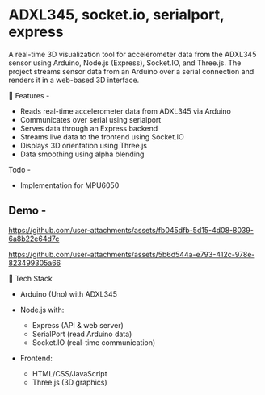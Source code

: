 # ADXL345, socket.io, serialport, express

A real-time 3D visualization tool for accelerometer data from the ADXL345 sensor using Arduino, Node.js (Express), Socket.IO, and Three.js. The project streams sensor data from an Arduino over a serial connection and renders it in a web-based 3D interface.

🚀 Features - 

- Reads real-time accelerometer data from ADXL345 via Arduino
- Communicates over serial using serialport
- Serves data through an Express backend
- Streams live data to the frontend using Socket.IO
- Displays 3D orientation using Three.js
- Data smoothing using alpha blending

Todo - 
 
- Implementation for MPU6050 

## Demo - 

https://github.com/user-attachments/assets/fb045dfb-5d15-4d08-8039-6a8b22e64d7c

https://github.com/user-attachments/assets/5b6d544a-e793-412c-978e-823499305a66

🧰 Tech Stack

- Arduino (Uno) with ADXL345

- Node.js with:
    - Express (API & web server)
    - SerialPort (read Arduino data)
    - Socket.IO (real-time communication)

- Frontend:
    - HTML/CSS/JavaScript
    - Three.js (3D graphics)
